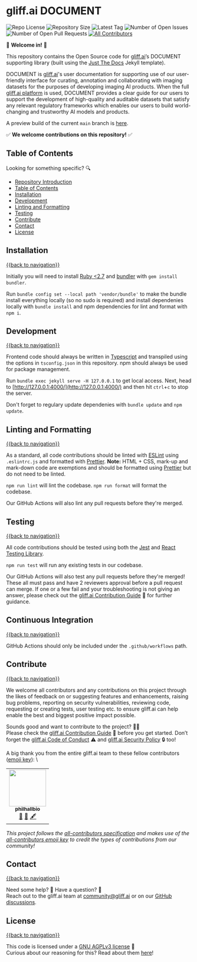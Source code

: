 # gliff.ai DOCUMENT

![Repo License](https://img.shields.io/github/license/gliff-ai/document?color=0078FF&style=flat-square) ![Repository Size](https://img.shields.io/github/repo-size/gliff-ai/document?style=flat-square&color=f2f2f2) ![Latest Tag](https://img.shields.io/github/v/tag/gliff-ai/document?&label=latest%20tag&style=flat-square&color=f2f2f2) ![Number of Open Issues](https://img.shields.io/github/issues/gliff-ai/document?style=flat-square&color=yellow) ![Number of Open Pull Requests](https://img.shields.io/github/issues-pr/gliff-ai/document?style=flat-square&color=yellow) <!-- ALL-CONTRIBUTORS-BADGE:START - Do not remove or modify this section -->
[![All Contributors](https://img.shields.io/badge/contributors-1-yellow.svg?style=flat-square)](#contributors-)
<!-- ALL-CONTRIBUTORS-BADGE:END -->

👋 **Welcome in!** 👋

This repository contains the Open Source code for [gliff.ai](https://gliff.ai)’s DOCUMENT supporting library (built using the [Just The Docs](https://pmarsceill.github.io/just-the-docs/) Jekyll template).

DOCUMENT is [gliff.ai](https://gliff.ai)'s user documentation for supporting use of our user-friendly interface for curating, annotation and collaborating with imaging datasets for the purposes of developing imaging AI products. When the full [gliff.ai platform](https://gliff.ai/software/) is used, DOCUMENT provides a clear guide for our users to support the development of high-quality and auditable datasets that satisfy any relevant regulatory frameworks which enables our users to build world-changing and trustworthy AI models and products.

A preview build of the current `main` branch is [here](https://docs.gliff.app/).

✅ **We welcome contributions on this repository!** ✅

## Table of Contents

Looking for something specific? 🔍

- [Repository Introduction](#gliffai-document)
- [Table of Contents](#table-of-contents)
- [Installation](#installation)
- [Development](#development)
- [Linting and Formatting](#linting-and-formatting)
- [Testing](#testing)
- [Contribute](#contribute)
- [Contact](#contact)
- [License](#license)

## Installation

[{{back to navigation}}](#table-of-contents)

Initially you will need to install [Ruby <2.7](https://www.ruby-lang.org/en/documentation/installation/) and [bundler](https://bundler.io/) with `gem install bundler`.

Run `bundle config set --local path 'vendor/bundle'` to make the bundle install everything locally (so no sudo is required) and install dependenies locally with `bundle install` and npm dependencies for lint and format with `npm i`.

## Development

[{{back to navigation}}](#table-of-contents)

Frontend code should always be written in [Typescript](https://www.typescriptlang.org/) and transpiled using the options in `tsconfig.json` in this repository. npm should always be used for package management.

Run `bundle exec jekyll serve -H 127.0.0.1` to get local access. Next, head to [http://127.0.0.1:4000/](http://127.0.0.1:4000/) and then hit `ctrl`+`c` to stop the server.

Don't forget to regulary update dependenies with `bundle update` and `npm update`.

## Linting and Formatting

[{{back to navigation}}](#table-of-contents)

As a standard, all code contributions should be linted with [ESLint](https://eslint.org/) using `.eslintrc.js` and formatted with [Prettier](https://prettier.io/). **Note:** HTML + CSS, mark-up and mark-down code are exemptions and should be formatted using [Prettier](https://prettier.io/) but do not need to be linted.

`npm run lint` will lint the codebase.
`npm run format` will format the codebase.

Our GitHub Actions will also lint any pull requests before they're merged.

## Testing

[{{back to navigation}}](#table-of-contents)

All code contributions should be tested using both the [Jest](https://jestjs.io/) and [React Testing Library](https://testing-library.com/docs/react-testing-library/intro/).

`npm run test` will run any existing tests in our codebase.

Our GitHub Actions will also test any pull requests before they're merged! These all must pass and have 2 reviewers approval before a pull request can merge. If one or a few fail and your troubleshooting is not giving an answer, please check out the [gliff.ai Contribution Guide](https://github.com/gliff-ai/.github/blob/main/CONTRIBUTING.md) 👋 for further guidance.

## Continuous Integration

[{{back to navigation}}](#table-of-contents)

GitHub Actions should only be included under the `.github/workflows` path.

## Contribute

[{{back to navigation}}](#table-of-contents)

We welcome all contributors and any contributions on this project through the likes of feedback on or suggesting features and enhancements, raising bug problems, reporting on security vulnerabilities, reviewing code, requesting or creating tests, user testing etc. to ensure gliff.ai can help enable the best and biggest positive impact possible.

Sounds good and want to contribute to the project? 🧑‍💻 \
Please check the [gliff.ai Contribution Guide](<(https://github.com/gliff-ai/.github/blob/main/CONTRIBUTING.md)>) 👋 before you get started. Don’t forget the [gliff.ai Code of Conduct](<(https://github.com/gliff-ai/.github/blob/main/CODE_OF_CONDUCT.md)>) ⚠️ and [gliff.ai Security Policy](<(https://github.com/gliff-ai/.github/blob/main/SECURITY.md)>) 🔒 too!

A big thank you from the entire gliff.ai team to these fellow contributors ([emoji key](https://allcontributors.org/docs/en/emoji-key)): \
<!-- ALL-CONTRIBUTORS-LIST:START - Do not remove or modify this section -->
<!-- prettier-ignore-start -->
<!-- markdownlint-disable -->
<table>
  <tr>
    <td align="center"><a href="https://github.com/philhallbio"><img src="https://avatars.githubusercontent.com/u/70635602?v=4?s=100" width="100px;" alt=""/><br /><sub><b>philhallbio</b></sub></a><br /><a href="https://github.com/gliff-ai/document/commits?author=philhallbio" title="Documentation">📖</a> <a href="#maintenance-philhallbio" title="Maintenance">🚧</a> <a href="#content-philhallbio" title="Content">🖋</a></td>
  </tr>
</table>

<!-- markdownlint-restore -->
<!-- prettier-ignore-end -->

<!-- ALL-CONTRIBUTORS-LIST:END -->

_This project follows the [all-contributors specification](https://github.com/all-contributors/all-contributors) and makes use of the [all-contributors emoji key](https://allcontributors.org/docs/en/emoji-key) to credit the types of contributions from our community!_

## Contact

[{{back to navigation}}](#table-of-contents)

Need some help? 🤔 Have a question? 🧠 \
Reach out to the gliff.ai team at [community@gliff.ai](mailto:community@gliff.ai?subject=[GitHub]) or on our [GitHub discussions](https://github.com/gliff-ai/roadmap/discussions/landing).

## License

[{{back to navigation}}](#table-of-contents)

This code is licensed under a [GNU AGPLv3 license](https://github.com/gliff-ai/document/blob/main/LICENSE) 📝 \
Curious about our reasoning for this? Read about them [here](https://gliff.ai/articles/open-source-license-gnu-agplv3/)!
